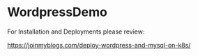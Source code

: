 # WordpressDemo

For Installation and Deployments please review:

https://joinmyblogs.com/deploy-wordpress-and-mysql-on-k8s/
